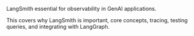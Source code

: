 LangSmith
  essential  for observability in GenAI applications. 
  


This  covers why LangSmith is important, core concepts, tracing, testing queries, and integrating with LangGraph. 